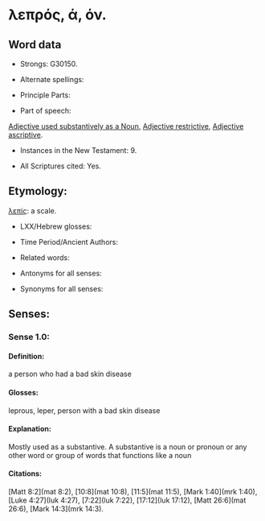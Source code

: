 # λεπρός, ά, όν.

<!-- Status: S3=Needs2ndReview -->
<!-- Lexica used for edits: BDAG, FFM, LN, A-S -->

## Word data

* Strongs: G30150.

* Alternate spellings:



* Principle Parts: 


* Part of speech: 

[Adjective used substantively as a Noun](http://ugg.readthedocs.io/en/latest/noun_substantive_adj.html),
[Adjective restrictive](http://ugg.readthedocs.io/en/latest/adjective_restrictive.html),
[Adjective ascriptive](http://ugg.readthedocs.io/en/latest/adjective_ascriptive.html).

* Instances in the New Testament: 9.

* All Scriptures cited: Yes.

## Etymology: 

[λεπίς](../G30130/01.md): a scale.

* LXX/Hebrew glosses: 


* Time Period/Ancient Authors: 


* Related words: 

* Antonyms for all senses:

* Synonyms for all senses: 


## Senses: 



### Sense  1.0: 

#### Definition: 

a person who had a bad skin disease

#### Glosses: 

leprous, leper, person with a bad skin disease

#### Explanation: 

Mostly used as a substantive. A substantive is a noun or pronoun or any other word or group of words that functions like a noun 

#### Citations: 

[Matt 8:2](mat 8:2), [10:8](mat 10:8), [11:5](mat 11:5), [Mark 1:40](mrk 1:40), [Luke 4:27](luk 4:27), [7:22](luk 7:22), [17:12](luk 17:12), [Matt 26:6](mat 26:6), [Mark 14:3](mrk 14:3).
